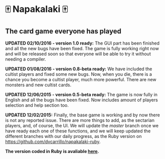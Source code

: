 # :mahjong: Napakalaki :mahjong:
## The card game everyone has played

**UPDATED 02/10/2016 - version 1.0 ready:**
The GUI part has been finished and all the new bugs have been fixed.
The game is fully working right now and will be released soon so that
everyone will be able to try it without needing a compiler.

**UPDATED 01/08/2016 - version 0.8-beta ready:** 
We have included the cultist players and fixed some new bugs.
Now, when you die, there is a chance you become a cultist player,
much more powerful. There are new monsters and new cultist cards.

**UPDATED 12/06/2015 - version 0.5-beta ready:** 
The game is now fully in English and all the bugs have been fixed.
Now includes amount of players selection and help section too.

**UPDATED 12/02/2015:** 
Finally, the base game is working and by now there is not any reported
issue. There are more things to add, as the sectarian players, and, of
course, the UI.
We will update the *master* branch once we have ready each one of these
functions, and we will keep updated the different branches with our daily
progress, as the Ruby version on https://github.com/dvcarrillo/napakalaki-ruby.

**The version coded in Ruby is avaliable [here](https://github.com/dvcarrillo/napakalaki-ruby).**
